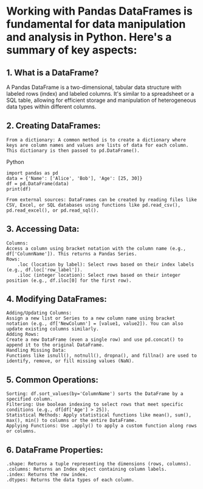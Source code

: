 # Working with Pandas DataFrames is fundamental for data manipulation and analysis in Python. Here's a summary of key aspects:

## 1. What is a DataFrame?
A Pandas DataFrame is a two-dimensional, tabular data structure with labeled rows (index) and labeled columns. It's similar to a spreadsheet or a SQL table, allowing for efficient storage and manipulation of heterogeneous data types within different columns. 

## 2. Creating DataFrames:

    From a dictionary: A common method is to create a dictionary where keys are column names and values are lists of data for each column. This dictionary is then passed to pd.DataFrame(). 

Python

    import pandas as pd
    data = {'Name': ['Alice', 'Bob'], 'Age': [25, 30]}
    df = pd.DataFrame(data)
    print(df)

    From external sources: DataFrames can be created by reading files like CSV, Excel, or SQL databases using functions like pd.read_csv(), pd.read_excel(), or pd.read_sql(). 

## 3. Accessing Data:

    Columns:
    Access a column using bracket notation with the column name (e.g., df['ColumnName']). This returns a Pandas Series.
    Rows:
        .loc (location by label): Select rows based on their index labels (e.g., df.loc['row_label']).
        .iloc (integer location): Select rows based on their integer position (e.g., df.iloc[0] for the first row). 

## 4. Modifying DataFrames:

    Adding/Updating Columns:
    Assign a new list or Series to a new column name using bracket notation (e.g., df['NewColumn'] = [value1, value2]). You can also update existing columns similarly.
    Adding Rows:
    Create a new DataFrame (even a single row) and use pd.concat() to append it to the original DataFrame.
    Handling Missing Data:
    Functions like isnull(), notnull(), dropna(), and fillna() are used to identify, remove, or fill missing values (NaN). 

## 5. Common Operations:

    Sorting: df.sort_values(by='ColumnName') sorts the DataFrame by a specified column.
    Filtering: Use boolean indexing to select rows that meet specific conditions (e.g., df[df['Age'] > 25]).
    Statistical Methods: Apply statistical functions like mean(), sum(), max(), min() to columns or the entire DataFrame.
    Applying Functions: Use .apply() to apply a custom function along rows or columns. 

## 6. DataFrame Properties:

    .shape: Returns a tuple representing the dimensions (rows, columns).
    .columns: Returns an Index object containing column labels.
    .index: Returns the row index.
    .dtypes: Returns the data types of each column.
